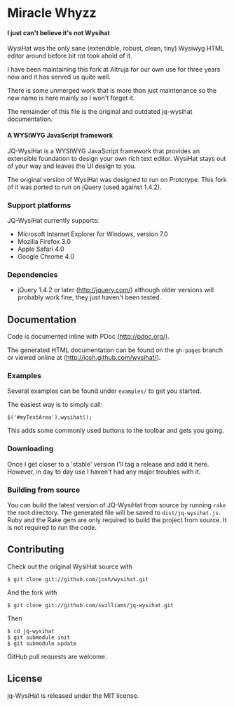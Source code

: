 Miracle Whyzz
=======

#### I just can't believe it's not Wysihat

WysiHat was the only sane (extendible, robust, clean, tiny) Wysiwyg HTML editor around before bit rot took ahold of it.

I have been maintaining this fork at Altruja for our own use for three years now and it has served us quite well.

There is some unmerged work that is more than just maintenance so the new name is here mainly so I won't forget it.

The remainder of this file is the original and outdated jq-wysihat documentation.

#### A WYSIWYG JavaScript framework

JQ-WysiHat is a WYSIWYG JavaScript framework that provides an extensible
foundation to design your own rich text editor. WysiHat stays out of your
way and leaves the UI design to you.

The original version of WysiHat was designed to run on Prototype. This fork of it was ported to run on jQuery (used against 1.4.2).

### Support platforms

JQ-WysiHat currently supports:

* Microsoft Internet Explorer for Windows, version 7.0
* Mozilla Firefox 3.0
* Apple Safari 4.0
* Google Chrome 4.0

### Dependencies

* jQuery 1.4.2 or later (http://jquery.com/) although older versions will probably work fine, they just haven't been tested.

## Documentation

Code is documented inline with PDoc (http://pdoc.org/).

The generated HTML documentation can be found on the `gh-pages` branch or viewed online at (http://josh.github.com/wysihat/).

### Examples

Several examples can be found under `examples/` to get you started.

The easiest way is to simply call:

    $('#myTextArea').wysihat();

This adds some commonly used buttons to the toolbar and gets you going.

### Downloading

Once I get closer to a 'stable' version I'll tag a release and add it here. However, in day to day use I haven't had any major troubles with it.

### Building from source

You can build the latest version of JQ-WysiHat from source by running
`rake` the root directory. The generated file will be saved to
`dist/jq-wysihat.js`. Ruby and the Rake gem are only required to build
the project from source. It is not required to run the code.

## Contributing

Check out the original WysiHat source with

    $ git clone git://github.com/josh/wysihat.git

And the fork with

    $ git clone git://github.com/swilliams/jq-wysihat.git

Then

    $ cd jq-wysihat
    $ git submodule init
    $ git submodule update

GitHub pull requests are welcome.

## License

jq-WysiHat is released under the MIT license.
